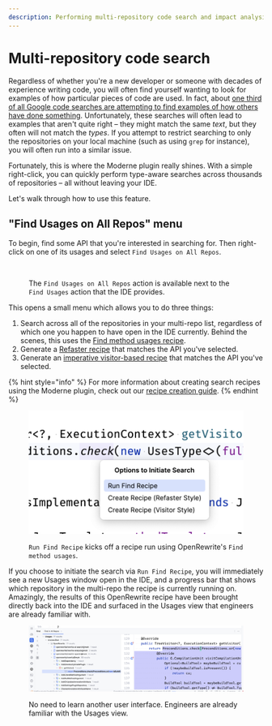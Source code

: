 ```yaml
---
description: Performing multi-repository code search and impact analysis.
---
```


# Multi-repository code search

Regardless of whether you're a new developer or someone with decades of experience writing code, you will often find yourself wanting to look for examples of how particular pieces of code are used. In fact, about [one third of all Google code searches are attempting to find examples of how others have done something](https://www.oreilly.com/library/view/software-engineering-at/9781492082781/ch17.html#whyquestion\_mark). Unfortunately, these searches will often lead to examples that aren't quite right – they might match the same _text_, but they often will not match the _types_. If you attempt to restrict searching to only the repositories on your local machine (such as using `grep` for instance), you will often run into a similar issue.

Fortunately, this is where the Moderne plugin really shines. With a simple right-click, you can quickly perform type-aware searches across thousands of repositories – all without leaving your IDE.

Let's walk through how to use this feature.

## "Find Usages on All Repos" menu

To begin, find some API that you're interested in searching for. Then right-click on one of its usages and select `Find Usages on All Repos`.

<figure><img src="https://lh7-us.googleusercontent.com/hKUbOqpMIwi7SGFjwGrJEkMeFaj1OQkuyVSiaFiV4yd2QlM_sjrHFCjdNdCTVM3MUmwY4VDNaCVXreU600KDfb1ogZTpCQnXcW4RfqYnXIr78V8mbqsI_BsDf4cBrr8y-uOK-MRZjofbOvk_zYpanVs" alt=""><figcaption><p>The <code>Find Usages on All Repos</code> action is available next to the <code>Find Usages</code> action that the IDE provides.</p></figcaption></figure>

This opens a small menu which allows you to do three things:

1. Search across all of the repositories in your multi-repo list, regardless of which one you happen to have open in the IDE currently. Behind the scenes, this uses the [Find method usages recipe](https://docs.openrewrite.org/recipes/java/search/findmethods).
2. Generate a [Refaster recipe](https://docs.openrewrite.org/authoring-recipes/refaster-recipes) that matches the API you've selected.
3. Generate an [imperative visitor-based recipe](https://docs.openrewrite.org/authoring-recipes/types-of-recipes#imperative-recipes) that matches the API you've selected.

{% hint style="info" %}
For more information about creating search recipes using the Moderne plugin, check out our [recipe creation guide](creating-recipes.md).
{% endhint %}

<figure><img src="../../../.gitbook/assets/image (2) (1) (1) (1) (1) (1).png" alt="" width="563"><figcaption><p><code>Run Find Recipe</code> kicks off a recipe run using OpenRewrite's <code>Find method usages</code>.</p></figcaption></figure>

If you choose to initiate the search via `Run Find Recipe`, you will immediately see a new Usages window open in the IDE, and a progress bar that shows which repository in the multi-repo the recipe is currently running on. Amazingly, the results of this OpenRewrite recipe have been brought directly back into the IDE and surfaced in the Usages view that engineers are already familiar with.

<figure><img src="../../../.gitbook/assets/image (3) (1) (1) (1).png" alt=""><figcaption><p>No need to learn another user interface. Engineers are already familiar with the Usages view.</p></figcaption></figure>
